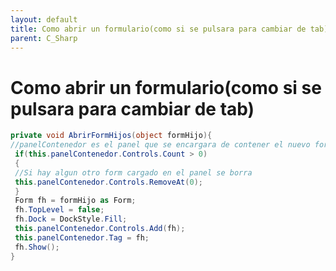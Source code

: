 ```yaml
---
layout: default
title: Como abrir un formulario(como si se pulsara para cambiar de tab)
parent: C_Sharp
---
```


# Como abrir un formulario(como si se pulsara para cambiar de tab)

```csharp
private void AbrirFormHijos(object formHijo){
//panelContenedor es el panel que se encargara de contener el nuevo formulario
 if(this.panelContenedor.Controls.Count > 0)
 {
 //Si hay algun otro form cargado en el panel se borra
 this.panelContenedor.Controls.RemoveAt(0);
 }
 Form fh = formHijo as Form;
 fh.TopLevel = false;
 fh.Dock = DockStyle.Fill;
 this.panelContenedor.Controls.Add(fh);
 this.panelContenedor.Tag = fh;
 fh.Show();
}
```
